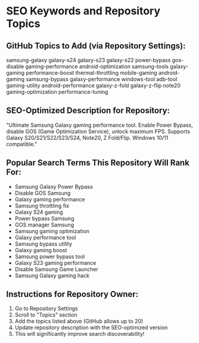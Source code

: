 # SEO Keywords and Repository Topics

## GitHub Topics to Add (via Repository Settings):
samsung-galaxy
galaxy-s24
galaxy-s23
galaxy-s22
power-bypass
gos-disable
gaming-performance
android-optimization
samsung-tools
galaxy-gaming
performance-boost
thermal-throttling
mobile-gaming
android-gaming
samsung-bypass
galaxy-performance
windows-tool
adb-tool
gaming-utility
android-performance
galaxy-z-fold
galaxy-z-flip
note20
gaming-optimization
performance-tuning

## SEO-Optimized Description for Repository:
"Ultimate Samsung Galaxy gaming performance tool. Enable Power Bypass, disable GOS (Game Optimization Service), unlock maximum FPS. Supports Galaxy S20/S21/S22/S23/S24, Note20, Z Fold/Flip. Windows 10/11 compatible."

## Popular Search Terms This Repository Will Rank For:
- Samsung Galaxy Power Bypass
- Disable GOS Samsung
- Galaxy gaming performance
- Samsung throttling fix
- Galaxy S24 gaming
- Power bypass Samsung
- GOS manager Samsung
- Samsung gaming optimization
- Galaxy performance tool
- Samsung bypass utility
- Galaxy gaming boost
- Samsung power bypass tool
- Galaxy S23 gaming performance
- Disable Samsung Game Launcher
- Samsung Galaxy gaming hack

## Instructions for Repository Owner:
1. Go to Repository Settings
2. Scroll to "Topics" section  
3. Add the topics listed above (GitHub allows up to 20)
4. Update repository description with the SEO-optimized version
5. This will significantly improve search discoverability!
